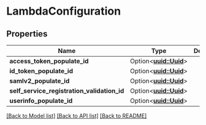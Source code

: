 # LambdaConfiguration

## Properties

Name | Type | Description | Notes
------------ | ------------- | ------------- | -------------
**access_token_populate_id** | Option<[**uuid::Uuid**](uuid::Uuid.md)> |  | [optional]
**id_token_populate_id** | Option<[**uuid::Uuid**](uuid::Uuid.md)> |  | [optional]
**samlv2_populate_id** | Option<[**uuid::Uuid**](uuid::Uuid.md)> |  | [optional]
**self_service_registration_validation_id** | Option<[**uuid::Uuid**](uuid::Uuid.md)> |  | [optional]
**userinfo_populate_id** | Option<[**uuid::Uuid**](uuid::Uuid.md)> |  | [optional]

[[Back to Model list]](../README.md#documentation-for-models) [[Back to API list]](../README.md#documentation-for-api-endpoints) [[Back to README]](../README.md)


